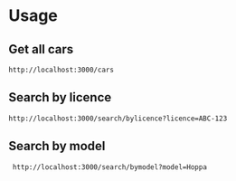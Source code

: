 # Usage

## Get all cars

```
http://localhost:3000/cars
```

## Search by licence

```
http://localhost:3000/search/bylicence?licence=ABC-123
```

## Search by model

```
 http://localhost:3000/search/bymodel?model=Hoppa
```
